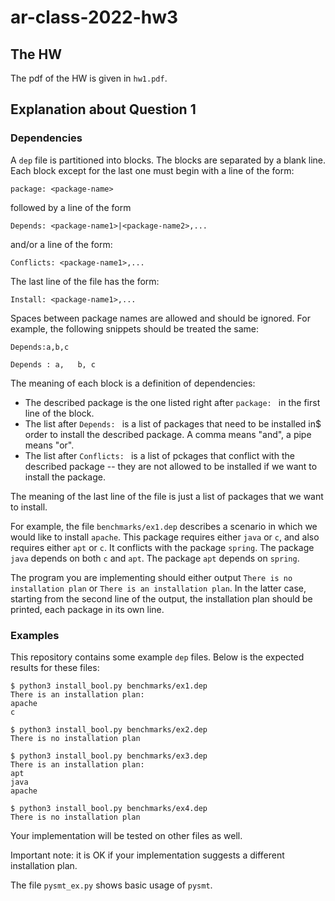 # ar-class-2022-hw3
## The HW
The pdf of the HW is given in `hw1.pdf`.

## Explanation about Question 1
### Dependencies
A `dep` file is partitioned into blocks. 
The blocks are separated by a blank line.
Each block except for the last one must begin with a line of the form:
```
package: <package-name>
```
followed by a line of the form 
```
Depends: <package-name1>|<package-name2>,...
```
and/or a line of the form:
```
Conflicts: <package-name1>,...
```

The last line of the file has the form:
```
Install: <package-name1>,...
```

Spaces between package names are allowed and 
should be ignored.
For example, the following snippets should be treated the same:
```
Depends:a,b,c
```

```
Depends : a,   b, c   
```

The meaning of each block is a definition of dependencies:
- The described package is the one listed right after `package: ` in the first line of the block.
- The list after `Depends: ` is a list of packages that need to be installed in$ order to install the described package. A comma means "and", a pipe means "or".
- The list after `Conflicts: ` is a list of pckages that conflict with the described package -- they are not allowed to be installed if we want to install the package.

The meaning of the last line of the file is just a list of packages that we want to install.

For example, the file `benchmarks/ex1.dep` describes a scenario in which we would like to install `apache`. This package requires either `java` or `c`, and also requires either `apt` or `c`. It conflicts with the package `spring`. The package `java` depends on both `c` and `apt`. The package `apt` depends on `spring`.

The program you are implementing should either output `There is no installation plan` or
`There is an installation plan`.
In the latter case, starting from the second line of the output, the installation plan should be printed, each package in its own line.

### Examples

This repository contains some example `dep` files. 
Below is the expected results for these files:
```
$ python3 install_bool.py benchmarks/ex1.dep
There is an installation plan:
apache
c

$ python3 install_bool.py benchmarks/ex2.dep
There is no installation plan

$ python3 install_bool.py benchmarks/ex3.dep
There is an installation plan:
apt
java
apache

$ python3 install_bool.py benchmarks/ex4.dep
There is no installation plan
```

Your implementation will be tested on other files as well.

Important note: it is OK if your implementation suggests a different installation plan.

The file `pysmt_ex.py` shows basic usage of `pysmt`.
